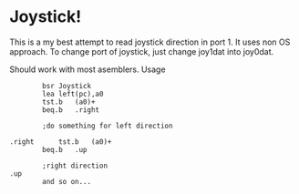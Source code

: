 # Joystick!

This is a my best attempt to read joystick direction in port 1. It uses non OS approach. To change
port of joystick, just change joy1dat into joy0dat.

Should work with most asemblers.
Usage 
```
		bsr	Joystick
		lea	left(pc),a0
		tst.b	(a0)+
		beq.b	.right

		;do something for left direction

.right		tst.b	(a0)+
		beq.b	.up

		;right direction
.up
		and so on...
```
